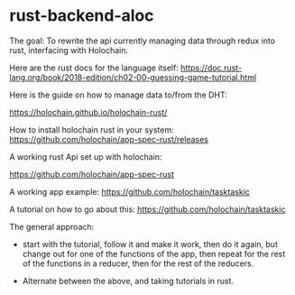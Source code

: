 # rust-backend-aloc

The goal: To rewrite the api currently managing data through redux into rust, interfacing with Holochain.

Here are the rust docs for the language itself:
https://doc.rust-lang.org/book/2018-edition/ch02-00-guessing-game-tutorial.html

Here is the guide on how to manage data to/from the DHT:

https://holochain.github.io/holochain-rust/

How to install holochain rust in your system:
https://github.com/holochain/app-spec-rust/releases

A working rust Api set up with holochain:

https://github.com/holochain/app-spec-rust

A working app example:
https://github.com/holochain/tasktaskic

A tutorial on how to go about this:
https://github.com/holochain/tasktaskic

The general approach:

- start with the tutorial, follow it and make it work, then do it again, but change out for one of the functions of the app, then repeat for the rest of the functions in a reducer, then for the rest of the reducers.

- Alternate between the above, and taking tutorials in rust.
